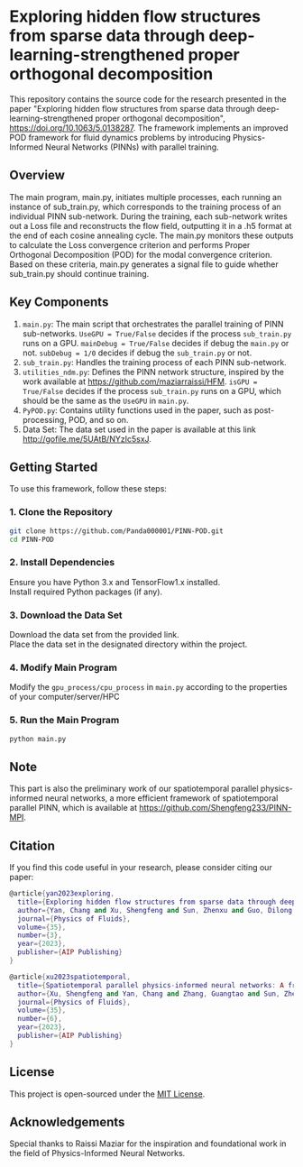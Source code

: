 # Exploring hidden flow structures from sparse data through deep-learning-strengthened proper orthogonal decomposition
This repository contains the source code for the research presented in the paper "Exploring hidden flow structures from sparse data through deep-learning-strengthened proper orthogonal decomposition", https://doi.org/10.1063/5.0138287.
The framework implements an improved POD framework for fluid dynamics problems by introducing Physics-Informed Neural Networks (PINNs) with parallel training.
## Overview
The main program, main.py, initiates multiple processes, each running an instance of sub_train.py, which corresponds to the training process of an individual PINN sub-network.
During the training, each sub-network writes out a Loss file and reconstructs the flow field, outputting it in a .h5 format at the end of each cosine annealing cycle.
The main.py monitors these outputs to calculate the Loss convergence criterion and performs Proper Orthogonal Decomposition (POD) for the modal convergence criterion.
Based on these criteria, main.py generates a signal file to guide whether sub_train.py should continue training.
## Key Components
1. `main.py`: The main script that orchestrates the parallel training of PINN sub-networks.
`UseGPU = True/False` decides if the process `sub_train.py` runs on a GPU.
`mainDebug = True/False` decides if debug the `main.py` or not.
`subDebug = 1/0` decides if debug the `sub_train.py` or not.  
2. `sub_train.py`: Handles the training process of each PINN sub-network.  
3. `utilities_ndm.py`: Defines the PINN network structure, inspired by the work available at https://github.com/maziarraissi/HFM.
`isGPU = True/False` decides if the process `sub_train.py` runs on a GPU, which should be the same as the `UseGPU` in `main.py`.  
4. `PyPOD.py`: Contains utility functions used in the paper, such as post-processing, POD, and so on.  
5. Data Set: The data set used in the paper is available at this link http://gofile.me/5UAtB/NYzIc5sxJ.
## Getting Started
To use this framework, follow these steps:  
### 1. Clone the Repository  
```bash
git clone https://github.com/Panda000001/PINN-POD.git  
cd PINN-POD
```  
### 2. Install Dependencies  
Ensure you have Python 3.x and TensorFlow1.x installed.  
Install required Python packages (if any).  
### 3. Download the Data Set  
Download the data set from the provided link.  
Place the data set in the designated directory within the project.
### 4. Modify Main Program
Modify the `gpu_process/cpu_process` in `main.py` according to the properties of your computer/server/HPC
### 5. Run the Main Program
```bash
python main.py
```
## Note
This part is also the preliminary work of our spatiotemporal parallel physics-informed neural networks, a more efficient framework of spatiotemporal parallel PINN, which is available at https://github.com/Shengfeng233/PINN-MPI.
## Citation
If you find this code useful in your research, please consider citing our paper:
```lua
@article{yan2023exploring,
  title={Exploring hidden flow structures from sparse data through deep-learning-strengthened proper orthogonal decomposition},
  author={Yan, Chang and Xu, Shengfeng and Sun, Zhenxu and Guo, Dilong and Ju, Shengjun and Huang, Renfang and Yang, Guowei},
  journal={Physics of Fluids},
  volume={35},
  number={3},
  year={2023},
  publisher={AIP Publishing}
}

@article{xu2023spatiotemporal,
  title={Spatiotemporal parallel physics-informed neural networks: A framework to solve inverse problems in fluid mechanics},
  author={Xu, Shengfeng and Yan, Chang and Zhang, Guangtao and Sun, Zhenxu and Huang, Renfang and Ju, Shengjun and Guo, Dilong and Yang, Guowei},
  journal={Physics of Fluids},
  volume={35},
  number={6},
  year={2023},
  publisher={AIP Publishing}
}
```
## License
This project is open-sourced under the [MIT License](https://opensource.org/licenses/MIT).

## Acknowledgements
Special thanks to Raissi Maziar for the inspiration and foundational work in the field of Physics-Informed Neural Networks.
